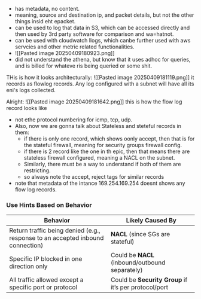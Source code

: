 - has metadata, no content.
- meaning, source and destination ip, and packet details, but not the other things insid eht epacket.
- can be used to log that data in S3, which can be accessed directly and then used by 3rd party software for comparison and wa=hatnot.
- can be used with cloudwatch llogs, which canbe further used with aws servcies and other metric related functionalities.
- ![[Pasted image 20250409180923.png]]
- did not understand the athena, but know that it uses adhoc for queries, and is billed for whateve ris being queried or some shit.

THis is how it looks architecturally:
![[Pasted image 20250409181119.png]]
it records as flowlog records.
Any log configured with a subnet will have all its eni's logs collected.


Alright:
![[Pasted image 20250409181642.png]]
this is how the flow log record looks like
- not ethe protocol numbering for icmp, tcp, udp.
- Also, now we are gonna talk about Stateless and steteful records in them:
	- if there is only one record, which shows oonly accept, then that is for the stateful firewall, meaning for security groups firewall config.
	- if there is 2 record like the one in th epic, then that means there are stateless firewall configured, meaning a NACL on the subnet.
	- Similarly, there must be a way to understand if both of them are restricting.
	- so always note the accept, reject tags for similar records
- note that metadata of the intance 169.254.169.254 doesnt shows any flow log records.


### Use Hints Based on Behavior

|Behavior|Likely Caused By|
|---|---|
|Return traffic being denied (e.g., response to an accepted inbound connection)|**NACL** (since SGs are stateful)|
|Specific IP blocked in one direction only|Could be **NACL** (inbound/outbound separately)|
|All traffic allowed except a specific port or protocol|Could be **Security Group** if it’s per protocol/port|


